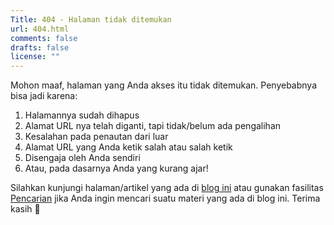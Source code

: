 ```yaml
---
Title: 404 - Halaman tidak ditemukan
url: 404.html
comments: false
drafts: false
license: ""
---
```


Mohon maaf, halaman yang Anda akses itu tidak ditemukan. Penyebabnya bisa jadi karena:

1. Halamannya sudah dihapus
2. Alamat URL nya telah diganti, tapi tidak/belum ada pengalihan
3. Kesalahan pada penautan dari luar
4. Alamat URL yang Anda ketik salah atau salah ketik
5. Disengaja oleh Anda sendiri
6. Atau, pada dasarnya Anda yang kurang ajar!

Silahkan kunjungi halaman/artikel yang ada di [blog ini](/) atau gunakan fasilitas [Pencarian](/cari) jika Anda ingin mencari suatu materi yang ada di blog ini. Terima kasih 🙂